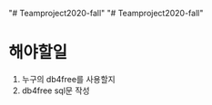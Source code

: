 "# Teamproject2020-fall" 
"# Teamproject2020-fall" 

해야할일
==========

  1. 누구의 db4free를 사용할지
  2. db4free sql문 작성  

